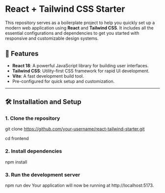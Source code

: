# React + Tailwind CSS Starter

This repository serves as a boilerplate project to help you quickly set up a modern web application using **React** and **Tailwind CSS**. It includes all the essential configurations and dependencies to get you started with responsive and customizable design systems.

## 🚀 Features

- **React 18**: A powerful JavaScript library for building user interfaces.
- **Tailwind CSS**: Utility-first CSS framework for rapid UI development.
- **Vite**: A fast development build tool.
- Pre-configured for quick setup and customization.

---

## 🛠️ Installation and Setup

### 1. Clone the repository

git clone https://github.com/your-username/react-tailwind-starter.git

cd frontend

### 2. Install dependencies
npm install

### 3. Run the development server
npm run dev
Your application will now be running at http://localhost:5173.



